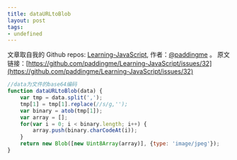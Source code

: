 ```yaml
---
title: dataURLtoBlob
layout: post
tags:
- undefined
---
```



 文章取自我的 Github  repos: [Learning-JavaScript](https://github.com/paddingme/Learning-JavaScript), 作者：[@paddingme](http://padding.me/about.html) 。
原文链接：[https://github.com/paddingme/Learning-JavaScript/issues/32](https://github.com/paddingme/Learning-JavaScript/issues/32)

```js
//data为文件的base64编码
function dataURLtoBlob(data) {
    var tmp = data.split(',');
    tmp[1] = tmp[1].replace(//s/g,'');
    var binary = atob(tmp[1]);
    var array = [];
    for(var i = 0; i < binary.length; i++) {
        array.push(binary.charCodeAt(i));
    }
    return new Blob([new Uint8Array(array)], {type: 'image/jpeg'});
}

```